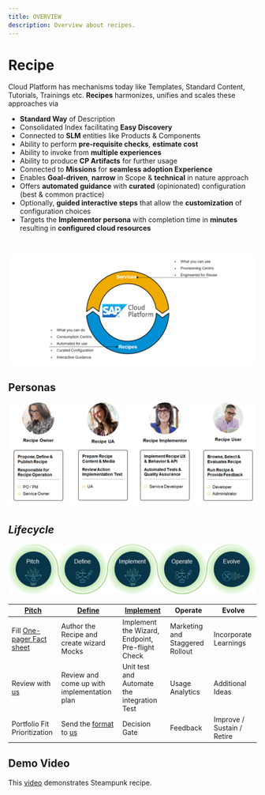 ```yaml
---
title: OVERVIEW
description: Overview about recipes.
---
```


# Recipe

Cloud Platform has mechanisms today like Templates, Standard Content, Tutorials, Trainings etc.
**Recipes** harmonizes, unifies and scales these approaches via

-    **Standard Way** of Description
-    Consolidated Index facilitating **Easy Discovery**
-    Connected to **SLM** entities like Products & Components
-    Ability to perform **pre-requisite checks**, **estimate cost**
-    Ability to invoke from **multiple experiences**
-    Ability to produce **CP Artifacts** for further usage
-    Connected to **Missions** for **seamless adoption Experience**
-    Enables **Goal-driven**, **narrow** in Scope & **technical** in nature approach
-    Offers **automated guidance** with **curated** (opinionated) configuration (best & common practice)
-    Optionally, **guided interactive steps** that allow the **customization** of configuration choices
-    Targets the **Implementor persona** with completion time in **minutes** resulting in **configured cloud resources**

&nbsp;

![getting-started.jpg](./images/getting-started.png)


## Personas
![recipepersonas.jpg](./images/RecipePersonas.png)

## *Lifecycle*

![recipephases](./images/recipephases.png)


| [Pitch](contribution/own-documentation/implement-a-documentation-recipe.md#pitch)                       | [Define](./contribution/own-documentation/implement-a-documentation-recipe.md#define)                                                             | [Implement](contribution/own-wizard/implement-a-recipe-wizard.md) | Operate                         | Evolve                     |
| ------------------------------------------------------------------------------------------------------- | ------------------------------------------------------------------------------------------------------------------------------------------------- | ----------------------------------------------------------------- | ------------------------------- | -------------------------- |
| Fill  <a href="contribution/own-documentation/files/recipe-opfs.xlsx" download>One-pager Fact sheet</a> | Author the Recipe and create wizard Mocks                                                                                                         | Implement the Wizard, Endpoint, Pre-flight Check                  | Marketing and Staggered Rollout | Incorporate Learnings      |
| Review with [us](contribution/be-a-contributor/contact.md)                                              | Review and come up with implementation plan                                                                                                       | Unit test and Automate the integration Test                       | Usage Analytics                 | Additional Ideas           |
| Portfolio Fit Prioritization                                                                            | Send the <a href="contribution/own-documentation/files/recipe_content.xlsx" download>format</a> to [us](contribution/be-a-contributor/contact.md) | Decision Gate                                                     | Feedback                        | Improve / Sustain / Retire |



## Demo Video
This <a href="https://jam4.sapjam.com/groups/U5XgX7ZKCnurOdUTniDaSJ/documents/PgVfcIqBxK7eQMwrLanhiS/video_viewer" target="_blank">video</a> demonstrates Steampunk recipe.
